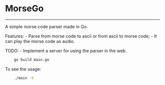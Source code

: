 # MorseGo
---

A simple morse code parser made in Go.

Features:
	- Parse from morse code to ascii or from ascii to morse code;
	- It can play the morse code as audio.

TODO:
	- Implement a server for using the parser in the web.

```bash
	go build main.go	
```

To see the usage:

```bash
	./main -h
```

